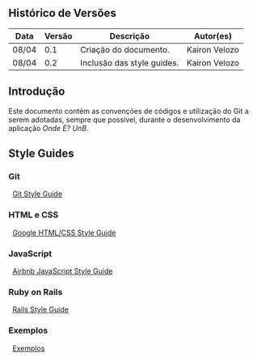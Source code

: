 ## Histórico de Versões

| Data  | Versão | Descrição                  | Autor(es)     |
|-------|--------|----------------------------|---------------|
| 08/04 | 0.1    | Criação do documento.      | Kairon Velozo |
| 08/04 | 0.2    | Inclusão das style guides. | Kairon Velozo |

## Introdução

Este documento contém as convenções de códigos e utilização do Git a serem adotadas, sempre que possível, durante o desenvolvimento da aplicação _Onde É? UnB_.

## Style Guides

### Git

&nbsp;&nbsp;[Git Style Guide](https://github.com/agis-/git-style-guide)

###  HTML e CSS

&nbsp;&nbsp;[Google HTML/CSS Style Guide](https://google.github.io/styleguide/htmlcssguide.html)

### JavaScript

&nbsp;&nbsp;[Airbnb JavaScript Style Guide](https://github.com/airbnb/javascript)

### Ruby on Rails

&nbsp;&nbsp;[Rails Style Guide](https://github.com/bbatsov/rails-style-guide)

### Exemplos
&nbsp;&nbsp;[Exemplos](https://github.com/fga-gpp-mds/2017.1-OndeE-UnB/wiki/Exemplos-Folha-de-Estilo)